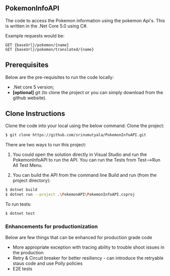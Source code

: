 ## PokemonInfoAPI
The code to access the Pokemon information using the pokemon Api's. This is written in the .Net Core 5.0 using C#.

Example requests would be:

    GET {baseUrl}/pokemon/{name}
    GET {baseUrl}/pokemon/translated/{name}

## Prerequisites
Below are the pre-requisites to run the code locally:
* .Net core 5 version;
* **[optional]** git (to clone the project or you can simply download from the github website).

## Clone Instructions
Clone the code into your local using the below command:
Clone the project:
```sh
$ git clone https://github.com/srinumutyala/PokemonInfoAPI.git
```

There are two ways to run this project:
1. You could open the solution directly in Visual Studio and run the PokemonInfoAPI to run the API. You can run the Tests from Test-->Run All Test Menu.


2. You can build the API from the command line
Build and run (from the project directory):
```sh
$ dotnet build
$ dotnet run --project .\PokemonAPI\PokemonInfoAPI.csproj
```

To run tests:
```sh
$ dotnet test
```

### Enhancements for productionization
Below are few things that can be enhanced for production grade code
* More appropriate exception with tracing ability to trouble shoot issues in the production
* Retry & Circuit breaker for better resiliency - can introduce the retryable staus code and use Polly policies
* E2E tests
